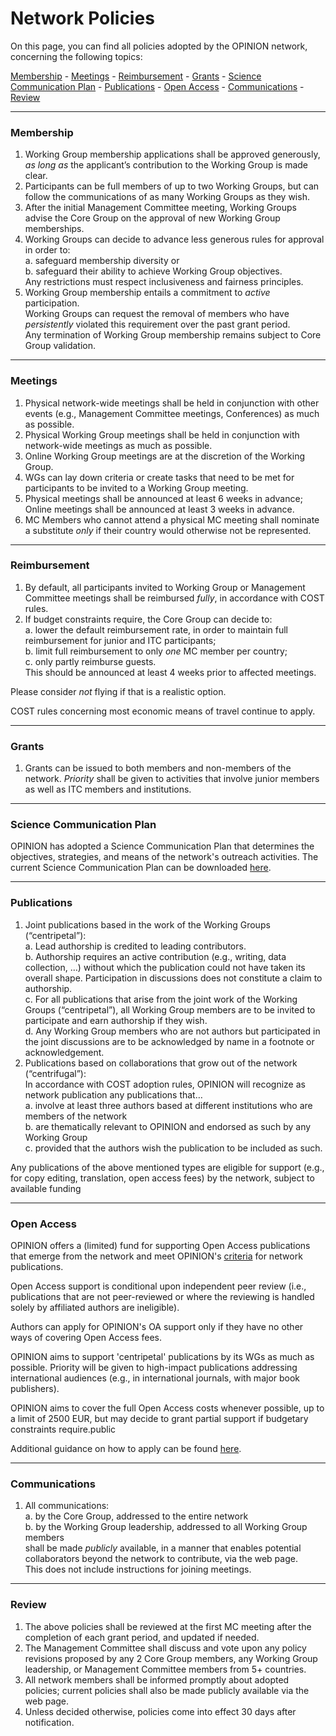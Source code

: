 # Network Policies

On this page, you can find all policies adopted by the OPINION network, concerning the following topics:

[Membership](#membership) - [Meetings](#meetings) - [Reimbursement](#reimbursement) - [Grants](#grants) - [Science Communication Plan](#science-communication-plan) - [Publications](#publications) - [Open Access](#open-access) - [Communications](#communications) - [Review](#review)

- - -

### Membership

1. Working Group membership applications shall be approved generously, *as long as* the applicant’s contribution to the Working Group is made clear.
2. Participants can be full members of up to two Working Groups, but can follow the communications of as many Working Groups as they wish.
3. After the initial Management Committee meeting, Working Groups advise the Core Group on the approval of new Working Group memberships.
4. Working Groups can decide to advance less generous rules for approval in order to:\
   a. safeguard membership diversity or\
   b. safeguard their ability to achieve Working Group objectives.\
   Any restrictions must respect inclusiveness and fairness principles.
5. Working Group membership entails a commitment to *active* participation.\
   Working Groups can request the removal of members who have *persistently* violated this requirement over the past grant period.\
   Any termination of Working Group membership remains subject to Core Group validation.

- - -

### Meetings

1. Physical network-wide meetings shall be held in conjunction with other events (e.g., Management Committee meetings, Conferences) as much as possible.
2. Physical Working Group meetings shall be held in conjunction with network-wide meetings as much as possible.
3. Online Working Group meetings are at the discretion of the Working Group.
4. WGs can lay down criteria or create tasks that need to be met for participants to be invited to a Working Group meeting.
5. Physical meetings shall be announced at least 6 weeks in advance; Online meetings shall be announced at least 3 weeks in advance.
6. MC Members who cannot attend a physical MC meeting shall nominate a substitute *only* if their country would otherwise not be represented.

- - -

### Reimbursement

1. By default, all participants invited to Working Group or Management Committee meetings shall be reimbursed *fully*, in accordance with COST rules.
2. If budget constraints require, the Core Group can decide to:\
   a. lower the default reimbursement rate, in order to maintain full reimbursement for junior and ITC participants;\
   b. limit full reimbursement to only *one* MC member per country;\
   c. only partly reimburse guests.\
   This should be announced at least 4 weeks prior to affected meetings.

Please consider *not* flying if that is a realistic option.

COST rules concerning most economic means of travel continue to apply.

- - -

### Grants

1. Grants can be issued to both members and non-members of the network. *Priority* shall be given to activities that involve junior members as well as ITC members and institutions.

- - -

### Science Communication Plan

OPINION has adopted a Science Communication Plan that determines the objectives, strategies, and means of the network's outreach activities. The current Science Communication Plan can be downloaded [here](https://www.opinion-network.eu/img/science-communication-plan-2023-07-21.pdf).

- - -

### Publications

1. Joint publications based in the work of the Working Groups (“centripetal”):\
   a. Lead authorship is credited to leading contributors.\
   b. Authorship requires an active contribution (e.g., writing, data collection, …) without which the publication could not have taken its overall shape. Participation in discussions does not constitute a claim to authorship.\
   c. For all publications that arise from the joint work of the Working Groups (“centripetal”), all Working Group members are to be invited to participate and earn authorship if they wish.\
   d. Any Working Group members who are not authors but participated in the joint discussions are to be acknowledged by name in a footnote or acknowledgement.
2. Publications based on collaborations that grow out of the network (“centrifugal”):\
   In accordance with COST adoption rules, OPINION will recognize as network publication any publications that…\
   a. involve at least three authors based at different institutions who are members of the network\
   b. are thematically relevant to OPINION and endorsed as such by any Working Group\
   c. provided that the authors wish the publication to be included as such.

Any publications of the above mentioned types are eligible for support (e.g., for copy editing, translation, open access fees) by the network, subject to available funding

- - -

### Open Access

OPINION offers a (limited) fund for supporting Open Access publications that emerge from the network and meet OPINION's <a href="#publications">criteria</a> for network publications.

Open Access support is conditional upon independent peer review (i.e., publications that are not peer-reviewed or where the reviewing is handled solely by affiliated authors are ineligible).

Authors can apply for OPINION's OA support only if they have no other ways of covering Open Access fees.

OPINION aims to support 'centripetal' publications by its WGs as much as possible. Priority will be given to high-impact publications addressing international audiences (e.g., in international journals, with major book publishers).

OPINION aims to cover the full Open Access costs whenever possible, up to a limit of 2500 EUR, but may decide to grant partial support if budgetary constraints require.public

Additional guidance on how to apply can be found <a href="https://www.opinion-network.eu/img/oa-policy.pdf" target="_blank">here</a>.

- - -

### Communications

1. All communications:\
   a. by the Core Group, addressed to the entire network\
   b. by the Working Group leadership, addressed to all Working Group members\
   shall be made *publicly* available, in a manner that enables potential collaborators beyond the network to contribute, via the web page.\
   This does not include instructions for joining meetings.

- - -

### Review

1. The above policies shall be reviewed at the first MC meeting after the completion of each grant period, and updated if needed.
2. The Management Committee shall discuss and vote upon any policy revisions proposed by any 2 Core Group members, any Working Group leadership, or Management Committee members from 5+ countries.
3. All network members shall be informed promptly about adopted policies; current policies shall also be made publicly available via the web page.
4. Unless decided otherwise, policies come into effect 30 days after notification.
